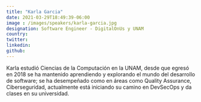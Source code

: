 ```yaml
---
title: "Karla Garcia"
date: 2021-03-29T18:49:39-06:00
image : /images/speakers/karla-garcia.jpg
designation: Software Engineer - DigitalOnUs y UNAM
country: 
twitter: 
linkedin: 
github: 
---
```


Karla estudió Ciencias de la Computación en la UNAM, desde que egresó en 2018 se ha mantenido aprendiendo y explorando el mundo del desarrollo de software; se ha desempeñado como en áreas como Quality Assurance, Ciberseguridad, actualmente está iniciando su camino en DevSecOps y da clases en su universidad.
